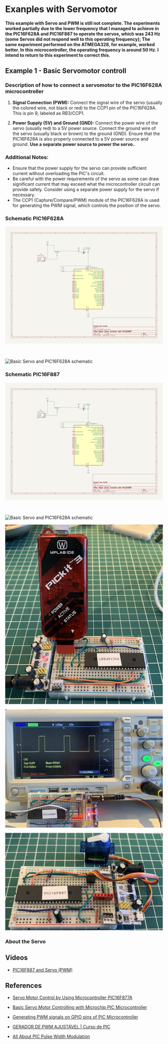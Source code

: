 # Exanples with Servomotor

**This example with Servo and PWM is still not complete. The experiments worked partially due to the lower frequency that I managed to achieve in the PIC16F628A and PIC16F887 to operate the servos, which was 243 Hz (some Servos did not respond well to this operating frequency); The same experiment performed on the ATMEGA328, for example, worked better. In this microcontroller, the operating frequency is around 50 Hz. I intend to return to this experiment to correct this.**


## Example 1 - Basic Servomotor controll 
 

### Description of how to connect a servomotor to the PIC16F628A microcontroller

1. **Signal Connection (PWM):** Connect the signal wire of the servo (usually the colored wire, not black or red) to the CCP1 pin of the PIC16F628A. This is pin 9, labeled as RB3/CCP1.

2. **Power Supply (5V) and Ground (GND):** Connect the power wire of the servo (usually red) to a 5V power source. Connect the ground wire of the servo (usually black or brown) to the ground (GND). Ensure that the PIC16F628A is also properly connected to a 5V power source and ground. **Use a separate power source to power the servo.**.

### Additional Notes:

- Ensure that the power supply for the servo can provide sufficient current without overloading the PIC's circuit.
- Be careful with the power requirements of the servo as some can draw significant current that may exceed what the microcontroller circuit can provide safely. Consider using a separate power supply for the servo if necessary.
- The CCP1 (Capture/Compare/PWM) module of the PIC16F628A is used for generating the PWM signal, which controls the position of the servo.



### Schematic PIC16F628A


![Basic Servo and PIC16F628A schematic](./schematic_servo_pic16F887.jpg)

<BR>

![Basic Servo and PIC16F628A schematic](../../images/PIC16F628A_PINOUT.png)



### Schematic PIC16F887


![Basic Servo and PIC1887 schematic](./schematic_servo_pic16F887.jpg)

<BR>

![Basic Servo and PIC16F628A schematic](../../images/PIC16F887_PINOUT.png)


![Prototype PIC16F628A](./pic16F887_00.jpg)



![Prototype PIC16F628A 1](./pic16F887_01.jpg)


![Prototype PIC16F628A 2](./pic16F887_02.jpg)



### About the Servo



## Videos

* [PIC16F887 and Servo (PWM)](https://youtu.be/YDyLSMGPXZI?si=9wzmTlIvT2DltXnA) 


## References 

* [Servo Motor Control by Using Microcontroller PIC16F877A](https://www.instructables.com/Servo-Motor-Control-by-using-Microcontroller-PIC16/)
* [Basic Servo Motor Controlling with Microchip PIC Microcontroller](http://www.ermicro.com/blog/?p=771)
* [Generating PWM signals on GPIO pins of PIC Microcontroller](https://circuitdigest.com/microcontroller-projects/generating-pwm-signals-on-gpio-pins-of-pic-microcontroller)
* [GERADOR DE PWM AJUSTÁVEL | Curso de PIC](https://youtu.be/2Vc-I7it1rU?si=GxyW8qcaOKco1eZ8)

* [All About PIC Pulse Width Modulation](https://www.servomagazine.com/magazine/article/may2014_Henry)


